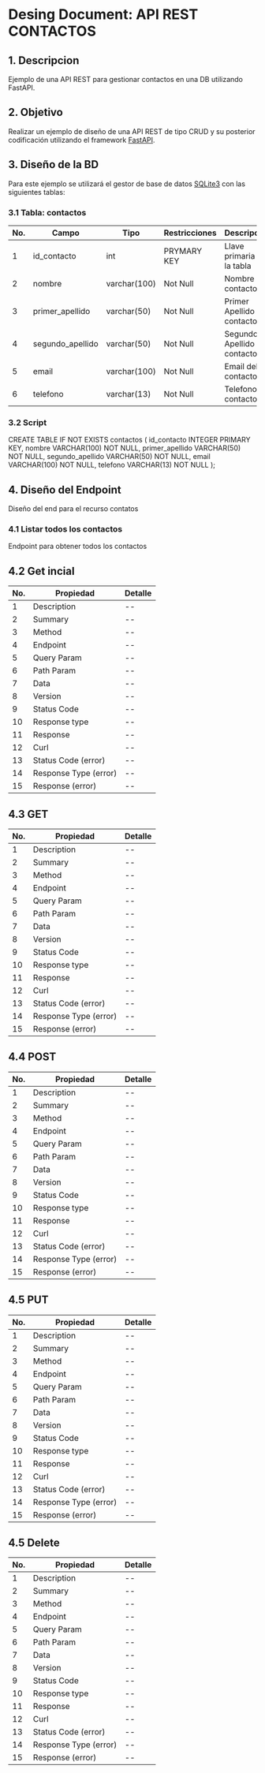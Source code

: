 # Desing Document: API REST CONTACTOS

## 1. Descripcion
Ejemplo de una API REST para gestionar contactos en una DB utilizando FastAPI.

## 2. Objetivo
Realizar un ejemplo de diseño de una API REST de tipo CRUD y su posterior codificación utilizando el framework [FastAPI](https://fastapi.tiangolo.com/).

## 3. Diseño de la BD
Para este ejemplo se utilizará el gestor de base de datos [SQLite3](https://www.sqlite.org/) con las siguientes tablas:

### 3.1 Tabla: contactos

|No.|Campo|Tipo|Restricciones|Descripción|
|--|--|--|--|--|
|1|id_contacto|int|PRYMARY KEY|Llave primaria de la tabla|
|2|nombre|varchar(100)|Not Null|Nombre del contacto|
|3|primer_apellido|varchar(50)|Not Null|Primer Apellido del contacto|
|4|segundo_apellido|varchar(50)|Not Null|Segundo Apellido del contacto|
|5|email|varchar(100)|Not Null|Email del contacto|
|6|telefono|varchar(13)|Not Null|Telefono del contacto|

### 3.2 Script

CREATE TABLE IF NOT EXISTS contactos (
    id_contacto INTEGER PRIMARY KEY,
    nombre VARCHAR(100) NOT NULL,
    primer_apellido VARCHAR(50) NOT NULL,
    segundo_apellido VARCHAR(50) NOT NULL,
    email VARCHAR(100) NOT NULL,
    telefono VARCHAR(13) NOT NULL
);

## 4. Diseño del Endpoint
Diseño del end para el recurso contatos

### 4.1 Listar todos los contactos
Endpoint para obtener todos los contactos

## 4.2 Get incial
|No.|Propiedad|Detalle|
|--|--|--|
|1|Description|--|
|2|Summary|--|
|3|Method|--|
|4|Endpoint|--|
|5|Query Param|--|
|6|Path Param|--|
|7|Data|--|
|8|Version|--|
|9|Status Code|--|
|10|Response type|--|
|11|Response|--|
|12|Curl|--|
|13|Status Code (error)|--|
|14|Response Type (error)|--|
|15|Response (error)|--|

## 4.3 GET
|No.|Propiedad|Detalle|
|--|--|--|
|1|Description|--|
|2|Summary|--|
|3|Method|--|
|4|Endpoint|--|
|5|Query Param|--|
|6|Path Param|--|
|7|Data|--|
|8|Version|--|
|9|Status Code|--|
|10|Response type|--|
|11|Response|--|
|12|Curl|--|
|13|Status Code (error)|--|
|14|Response Type (error)|--|
|15|Response (error)|--|

## 4.4 POST
|No.|Propiedad|Detalle|
|--|--|--|
|1|Description|--|
|2|Summary|--|
|3|Method|--|
|4|Endpoint|--|
|5|Query Param|--|
|6|Path Param|--|
|7|Data|--|
|8|Version|--|
|9|Status Code|--|
|10|Response type|--|
|11|Response|--|
|12|Curl|--|
|13|Status Code (error)|--|
|14|Response Type (error)|--|
|15|Response (error)|--|

## 4.5 PUT
|No.|Propiedad|Detalle|
|--|--|--|
|1|Description|--|
|2|Summary|--|
|3|Method|--|
|4|Endpoint|--|
|5|Query Param|--|
|6|Path Param|--|
|7|Data|--|
|8|Version|--|
|9|Status Code|--|
|10|Response type|--|
|11|Response|--|
|12|Curl|--|
|13|Status Code (error)|--|
|14|Response Type (error)|--|
|15|Response (error)|--|

## 4.5 Delete
|No.|Propiedad|Detalle|
|--|--|--|
|1|Description|--|
|2|Summary|--|
|3|Method|--|
|4|Endpoint|--|
|5|Query Param|--|
|6|Path Param|--|
|7|Data|--|
|8|Version|--|
|9|Status Code|--|
|10|Response type|--|
|11|Response|--|
|12|Curl|--|
|13|Status Code (error)|--|
|14|Response Type (error)|--|
|15|Response (error)|--|
